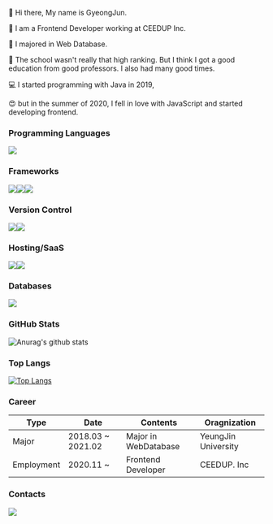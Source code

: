 
:wave: Hi there, My name is GyeongJun.

:office: I am a Frontend Developer working at CEEDUP Inc. 

:ledger: I majored in Web Database. 

:school: The school wasn't really that high ranking. But I think I got a good education from good professors. I also had many good times.

:computer: I started programming with Java in 2019, 

:heart_eyes: but in the summer of 2020, I fell in love with JavaScript and started developing frontend.


### Programming Languages
<img src="https://img.shields.io/badge/javascript%20-%23323330.svg?&style=for-the-badge&logo=javascript&logoColor=%23F7DF1E"/>

### Frameworks
<img src="https://img.shields.io/badge/react%20-%2320232a.svg?&style=for-the-badge&logo=react&logoColor=%2361DAFB"/><img src="https://img.shields.io/badge/redux%20-%23593d88.svg?&style=for-the-badge&logo=redux&logoColor=white"/><img src="https://img.shields.io/badge/SASS%20-hotpink.svg?&style=for-the-badge&logo=SASS&logoColor=white"/>

### Version Control
<img src="https://img.shields.io/badge/git%20-%23F05033.svg?&style=for-the-badge&logo=git&logoColor=white"/><img src="https://img.shields.io/badge/github%20-%23121011.svg?&style=for-the-badge&logo=github&logoColor=white"/>

### Hosting/SaaS
<img src="https://img.shields.io/badge/AWS%20-%23FF9900.svg?&style=for-the-badge&logo=amazon-aws&logoColor=white"/><img src="https://img.shields.io/badge/firebase%20-%23039BE5.svg?&style=for-the-badge&logo=firebase"/>

### Databases
<img src="https://img.shields.io/badge/firebase%20-%23039BE5.svg?&style=for-the-badge&logo=firebase"/>

### GitHub Stats
![Anurag's github stats](https://github-readme-stats.vercel.app/api?username=cockyb&show_icons=true)

### Top Langs
[![Top Langs](https://github-readme-stats.vercel.app/api/top-langs/?username=cockyb&langs_count=8)](https://github.com/anuraghazra/github-readme-stats) 
### Career
| Type       	| Date              	| Contents              	| Oragnization        	|
|------------	|-------------------	|-----------------------	|---------------------	|
| Major      	| 2018.03 ~ 2021.02 	| Major in WebDatabase  	| YeungJin University 	|
| Employment 	| 2020.11 ~         	| Frontend Developer    	| CEEDUP. Inc         	|

### Contacts
<img src="https://img.shields.io/badge/Gmail-D14836?style=for-the-badge&logo=gmail&logoColor=white"/>
